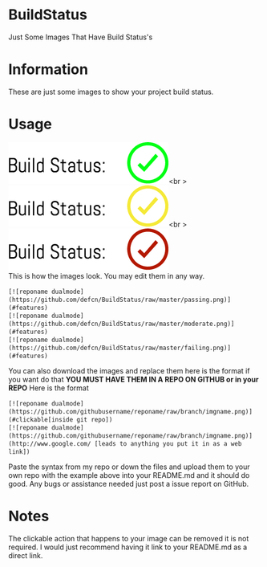 # BuildStatus
Just Some Images That Have Build Status's

# Information
These are just some images to show your project build status.

# Usage
[![reponame dualmode](https://github.com/defcn/BuildStatus/raw/master/passing.png)](#features)<br \>
[![reponame dualmode](https://github.com/defcn/BuildStatus/raw/master/moderate.png)](#features)<br \>
[![reponame dualmode](https://github.com/defcn/BuildStatus/raw/master/failing.png)](#features)
<br />
This is how the images look. You may edit them in any way.
```
[![reponame dualmode](https://github.com/defcn/BuildStatus/raw/master/passing.png)](#features)
[![reponame dualmode](https://github.com/defcn/BuildStatus/raw/master/moderate.png)](#features)
[![reponame dualmode](https://github.com/defcn/BuildStatus/raw/master/failing.png)](#features)
```
You can also download the images and replace them here is the format if you want do that **YOU MUST HAVE THEM IN A REPO ON GITHUB or in your REPO**
Here is the format
```
[![reponame dualmode](https://github.com/githubusername/reponame/raw/branch/imgname.png)](#clickable[inside git repo])
[![reponame dualmode](https://github.com/githubusername/reponame/raw/branch/imgname.png)](http://www.google.com/ [leads to anything you put it in as a web link])
```
Paste the syntax from my repo or down the files and upload them to your own repo with the example above into your README.md and it should do good. Any bugs or assistance needed just post a issue report on GitHub.

# Notes
The clickable action that happens to your image can be removed it is not required. I would just recommend having it link to your README.md as a direct link.
